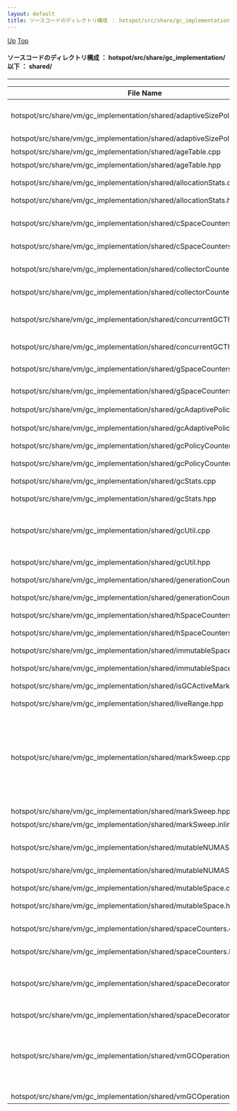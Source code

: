 ```yaml
---
layout: default
title: ソースコードのディレクトリ構成 ： hotspot/src/share/gc_implementation/ 以下 ： shared/
---
```

[Up](noBI-e1EXt.html) [Top](../index.html)

#### ソースコードのディレクトリ構成 ： hotspot/src/share/gc_implementation/ 以下 ： shared/

--- 

File Name                                                                      | Description
------------------------------------------------------------------------------ | -----------------------------------------------------------------
hotspot/src/share/vm/gc_implementation/shared/adaptiveSizePolicy.cpp           |  AdaptiveSizePolicy クラス関連のクラスの定義 ([AdaptiveSizePolicy, AdaptiveSizePolicyOutput](no2_bkpmU4.html))
hotspot/src/share/vm/gc_implementation/shared/adaptiveSizePolicy.hpp           |  同上
hotspot/src/share/vm/gc_implementation/shared/ageTable.cpp                     |  ageTable クラスの定義 ([ageTable](noWbC_gstA.html))
hotspot/src/share/vm/gc_implementation/shared/ageTable.hpp                     |  同上
hotspot/src/share/vm/gc_implementation/shared/allocationStats.cpp              |  AllocationStats クラスの定義 ([AllocationStats](noesnEyjCz.html))
hotspot/src/share/vm/gc_implementation/shared/allocationStats.hpp              |  同上
hotspot/src/share/vm/gc_implementation/shared/cSpaceCounters.cpp               |  CSpaceCounters 及びその補助クラスの定義 ([CSpaceCounters, ContiguousSpaceUsedHelper](nokrAulcN3.html))
hotspot/src/share/vm/gc_implementation/shared/cSpaceCounters.hpp               |  同上
hotspot/src/share/vm/gc_implementation/shared/collectorCounters.cpp            |  CollectorCounters クラス関連のクラスの定義 ([CollectorCounters, TraceCollectorStats](nozQN0aiV3.html))
hotspot/src/share/vm/gc_implementation/shared/collectorCounters.hpp            |  同上
hotspot/src/share/vm/gc_implementation/shared/concurrentGCThread.cpp           |  ConcurrentGCThread クラス関連のクラスの定義 ([SuspendibleThreadSet, ConcurrentGCThread, SurrogateLockerThread](nobX3iklI0.html))
hotspot/src/share/vm/gc_implementation/shared/concurrentGCThread.hpp           |  同上
hotspot/src/share/vm/gc_implementation/shared/gSpaceCounters.cpp               |  GSpaceCounters 及びその補助クラス ([GSpaceCounters, GenerationUsedHelper](no2fgDYo46.html))
hotspot/src/share/vm/gc_implementation/shared/gSpaceCounters.hpp               |  同上
hotspot/src/share/vm/gc_implementation/shared/gcAdaptivePolicyCounters.cpp     |  GCAdaptivePolicyCounters クラスの定義 ([GCAdaptivePolicyCounters](noQPZicMu1.html))
hotspot/src/share/vm/gc_implementation/shared/gcAdaptivePolicyCounters.hpp     |  同上
hotspot/src/share/vm/gc_implementation/shared/gcPolicyCounters.cpp             |  GCPolicyCounters クラスの定義 ([GCPolicyCounters](no32E3BdCt.html))
hotspot/src/share/vm/gc_implementation/shared/gcPolicyCounters.hpp             |  同上
hotspot/src/share/vm/gc_implementation/shared/gcStats.cpp                      |  GCStats クラス関連のクラスの定義 ([GCStats, CMSGCStats](noxCj_R65V.html))
hotspot/src/share/vm/gc_implementation/shared/gcStats.hpp                      |  同上
hotspot/src/share/vm/gc_implementation/shared/gcUtil.cpp                       |  GC に関係した諸々のユーティリティ・クラスの定義 ([AdaptiveWeightedAverage, AdaptivePaddedAverage, AdaptivePaddedNoZeroDevAverage, LinearLeastSquareFit, GCPauseTimer](nobmiqSEMa.html))
hotspot/src/share/vm/gc_implementation/shared/gcUtil.hpp                       |  同上
hotspot/src/share/vm/gc_implementation/shared/generationCounters.cpp           |  GenerationCounters クラスの定義 ([GenerationCounters](noxFVfzYwv.html))
hotspot/src/share/vm/gc_implementation/shared/generationCounters.hpp           |  同上
hotspot/src/share/vm/gc_implementation/shared/hSpaceCounters.cpp               |  HSpaceCounters クラスの定義 ([HSpaceCounters](nonpotWO53.html))
hotspot/src/share/vm/gc_implementation/shared/hSpaceCounters.hpp               |  同上
hotspot/src/share/vm/gc_implementation/shared/immutableSpace.cpp               |  ImmutableSpace クラスの定義 ([ImmutableSpace](nobqCneHr4.html))
hotspot/src/share/vm/gc_implementation/shared/immutableSpace.hpp               |  同上
hotspot/src/share/vm/gc_implementation/shared/isGCActiveMark.hpp               |  IsGCActiveMark クラスの定義 ([IsGCActiveMark](no6rX1OB8I.html))
hotspot/src/share/vm/gc_implementation/shared/liveRange.hpp                    |  LiveRange クラスの定義 ([LiveRange](node9K2BmJ.html))
hotspot/src/share/vm/gc_implementation/shared/markSweep.cpp                    |  MarkSweep クラス関連のクラスの定義 ([MarkSweep, MarkSweep::FollowRootClosure, MarkSweep::MarkAndPushClosure, MarkSweep::FollowStackClosure, MarkSweep::AdjustPointerClosure, MarkSweep::IsAliveClosure, MarkSweep::KeepAliveClosure, PreservedMark, 及びそれらの補助クラス(AdjusterTracker)](noIQOJi7xk.html))
hotspot/src/share/vm/gc_implementation/shared/markSweep.hpp                    |  同上
hotspot/src/share/vm/gc_implementation/shared/markSweep.inline.hpp             |  同上
hotspot/src/share/vm/gc_implementation/shared/mutableNUMASpace.cpp             |  MutableNUMASpace およびその補助クラスの定義 ([MutableNUMASpace, MutableNUMASpace::LGRPSpace](no5ds0yTMZ.html))
hotspot/src/share/vm/gc_implementation/shared/mutableNUMASpace.hpp             |  同上
hotspot/src/share/vm/gc_implementation/shared/mutableSpace.cpp                 |  MutableSpace クラスの定義 ([MutableSpace](noM-xuT3DI.html))
hotspot/src/share/vm/gc_implementation/shared/mutableSpace.hpp                 |  同上
hotspot/src/share/vm/gc_implementation/shared/spaceCounters.cpp                |  SpaceCounters 及びその補助クラスの定義 ([SpaceCounters, MutableSpaceUsedHelper](noD79Ispje.html))
hotspot/src/share/vm/gc_implementation/shared/spaceCounters.hpp                |  同上
hotspot/src/share/vm/gc_implementation/shared/spaceDecorator.cpp               |  SpaceDecorator 及び SpaceMangler クラス関連のクラスの定義 ([SpaceDecorator, SpaceMangler, GenSpaceMangler, MutableSpaceMangler](no-5sfyT-L.html))
hotspot/src/share/vm/gc_implementation/shared/spaceDecorator.hpp               |  同上
hotspot/src/share/vm/gc_implementation/shared/vmGCOperations.cpp               |  VM_GC_Operation クラス関連のクラスの定義 ([VM_GC_Operation, VM_GC_HeapInspection, VM_GenCollectForAllocation, VM_GenCollectFull, VM_GenCollectForPermanentAllocation, SvcGCMarker](noR8KDvgef.html))
hotspot/src/share/vm/gc_implementation/shared/vmGCOperations.hpp               |  同上







